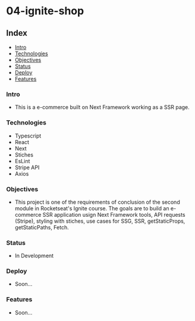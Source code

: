 # 04-ignite-shop

## Index

- [Intro](#Intro)
- [Technologies](#Technologies)
- [Objectives](#Objectives)
- [Status](#Status)
- [Deploy](#Deploy)
- [Features](#Features)

### Intro

- This is a e-commerce built on Next Framework working as a SSR page.

### Technologies

- Typescript
- React
- Next
- Stiches
- EsLint
- Stripe API
- Axios

### Objectives

- This project is one of the requirements of conclusion of the second module in Rocketseat's Ignite course. The goals are to build an e-commerce SSR application usign Next Framework tools, API requests (Stripe), styling with stiches, use cases for SSG, SSR, getStaticProps, getStaticPaths, Fetch.

### Status

- In Development

### Deploy

- Soon...

### Features

- Soon...